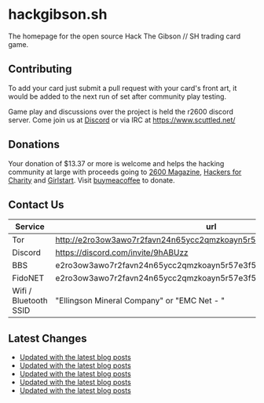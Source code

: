 # hackgibson.sh
The homepage for the open source Hack The Gibson // SH trading card game.


## Contributing

To add your card just submit a pull request with your card's front art, it would be added to the next run of set after community play testing.

Game play and discussions over the project is held the r2600 discord server. Come join us at [Discord](https://discord.com/invite/9hABUzz) or via IRC at https://www.scuttled.net/


## Donations

Your donation of $13.37 or more is welcome and helps the hacking community at large with proceeds going to [2600 Magazine](https://2600.com/), [Hackers for Charity](https://hackersforcharity.org) and [Girlstart](https://girlstart.org).  Visit [buymeacoffee](https://www.buymeacoffee.com/hackgibson.sh) to donate.


## Contact Us

Service | url
-|-
Tor | http://e2ro3ow3awo7r2favn24n65ycc2qmzkoayn5r57e3f56nvjwdcgg32ad.onion
Discord | https://discord.com/invite/9hABUzz
BBS | e2ro3ow3awo7r2favn24n65ycc2qmzkoayn5r57e3f56nvjwdcgg32ad.onion:23
FidoNET | e2ro3ow3awo7r2favn24n65ycc2qmzkoayn5r57e3f56nvjwdcgg32ad.onion:24554
Wifi / Bluetooth SSID | "Ellingson Mineral Company" or "EMC Net - <fidonet address>"

## Latest Changes
<!-- BLOG-POST-LIST:START -->
- [Updated with the latest blog posts](https://github.com/DFW2600/hackgibson.sh/commit/fde353287fe2c4e06274fb30f1ac6e9fa732254f)
- [Updated with the latest blog posts](https://github.com/DFW2600/hackgibson.sh/commit/1f4f7db428769afe0975d711886f5ba47f58d147)
- [Updated with the latest blog posts](https://github.com/DFW2600/hackgibson.sh/commit/e7c89e34f0473ced82d9df615cefe5bdead76bb7)
- [Updated with the latest blog posts](https://github.com/DFW2600/hackgibson.sh/commit/d4cc671c91f099cce785a4804977e7cb9df0cdb9)
- [Updated with the latest blog posts](https://github.com/DFW2600/hackgibson.sh/commit/17cbe4760333b77fa62231fb394ae02ffb59c9c1)
<!-- BLOG-POST-LIST:END -->
